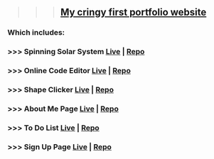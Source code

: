 >>> ## [My cringy first portfolio website](https://anatoly-makeyev.netlify.app)

### Which includes:

### >>> Spinning Solar System [Live](https://spinning-solar-system.netlify.app) | [Repo](https://github.com/Makeyka/AM/tree/master/projects/moreProjects/work/Spinning-Solar-System)
### >>> Online Code Editor [Live](https://online-code-editor.netlify.app) | [Repo](https://github.com/Makeyka/AM/tree/master/projects/onlineCodeEditor)
### >>> Shape Clicker [Live](https://shape-clicker.netlify.app) | [Repo](https://github.com/Makeyka/AM/tree/master/projects/shapeClicker)
### >>> About Me Page [Live](https://anatoly.netlify.app) | [Repo](https://github.com/Makeyka/AM/tree/master/projects/aboutMe)
### >>> To Do List [Live](https://list-do-to.netlify.app) | [Repo](https://github.com/Makeyka/AM/tree/master/projects/moreProjects/work/ToDoList)
### >>> Sign Up Page [Live](https://sign-up-page.netlify.app) | [Repo](https://github.com/Makeyka/AM/tree/master/projects/moreProjects/work/SignUpPage)
